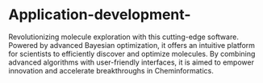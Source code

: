 # Application-development-
Revolutionizing molecule exploration with this cutting-edge software. Powered by advanced Bayesian optimization, it offers an intuitive platform for scientists to efficiently discover and optimize molecules. By combining advanced algorithms with user-friendly interfaces, it is aimed to empower innovation and accelerate breakthroughs in Cheminformatics.
